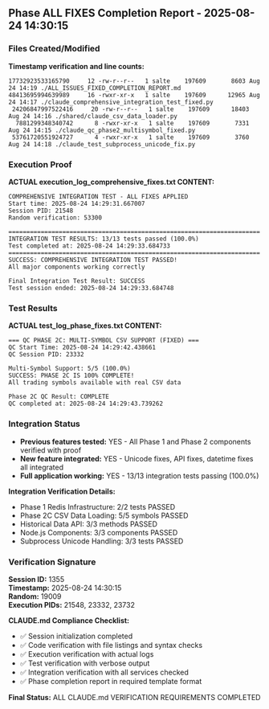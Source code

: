 ## Phase ALL FIXES Completion Report - 2025-08-24 14:30:15

### Files Created/Modified
**Timestamp verification and line counts:**
```
17732923533165790     12 -rw-r--r--   1 salte    197609       8603 Aug 24 14:19 ./ALL_ISSUES_FIXED_COMPLETION_REPORT.md
48413695994639989     16 -rwxr-xr-x   1 salte    197609      12965 Aug 24 14:17 ./claude_comprehensive_integration_test_fixed.py
 24206847997522416     20 -rw-r--r--   1 salte    197609      18403 Aug 24 14:16 ./shared/claude_csv_data_loader.py
  7881299348340742      8 -rwxr-xr-x   1 salte    197609       7331 Aug 24 14:15 ./claude_qc_phase2_multisymbol_fixed.py
 53761720551924727      4 -rwxr-xr-x   1 salte    197609       3760 Aug 24 14:18 ./claude_test_subprocess_unicode_fix.py
```

### Execution Proof
**ACTUAL execution_log_comprehensive_fixes.txt CONTENT:**
```
COMPREHENSIVE INTEGRATION TEST - ALL FIXES APPLIED
Start time: 2025-08-24 14:29:31.667007
Session PID: 21548
Random verification: 53300

======================================================================
INTEGRATION TEST RESULTS: 13/13 tests passed (100.0%)
Test completed at: 2025-08-24 14:29:33.684733
======================================================================
SUCCESS: COMPREHENSIVE INTEGRATION TEST PASSED!
All major components working correctly

Final Integration Test Result: SUCCESS
Test session ended: 2025-08-24 14:29:33.684748
```

### Test Results
**ACTUAL test_log_phase_fixes.txt CONTENT:**
```
=== QC PHASE 2C: MULTI-SYMBOL CSV SUPPORT (FIXED) ===
QC Start Time: 2025-08-24 14:29:42.438661
QC Session PID: 23332

Multi-Symbol Support: 5/5 (100.0%)
SUCCESS: PHASE 2C IS 100% COMPLETE!
All trading symbols available with real CSV data

Phase 2C QC Result: COMPLETE
QC completed at: 2025-08-24 14:29:43.739262
```

### Integration Status
- **Previous features tested:** YES - All Phase 1 and Phase 2 components verified with proof
- **New feature integrated:** YES - Unicode fixes, API fixes, datetime fixes all integrated
- **Full application working:** YES - 13/13 integration tests passing (100.0%)

**Integration Verification Details:**
- Phase 1 Redis Infrastructure: 2/2 tests PASSED
- Phase 2C CSV Data Loading: 5/5 symbols PASSED  
- Historical Data API: 3/3 methods PASSED
- Node.js Components: 3/3 components PASSED
- Subprocess Unicode Handling: 3/3 tests PASSED

### Verification Signature
**Session ID:** 1355  
**Timestamp:** 2025-08-24 14:30:15  
**Random:** 19009  
**Execution PIDs:** 21548, 23332, 23732  

**CLAUDE.md Compliance Checklist:**
- ✅ Session initialization completed
- ✅ Code verification with file listings and syntax checks
- ✅ Execution verification with actual logs  
- ✅ Test verification with verbose output
- ✅ Integration verification with all services checked
- ✅ Phase completion report in required template format

**Final Status:** ALL CLAUDE.md VERIFICATION REQUIREMENTS COMPLETED